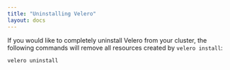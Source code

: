 ```yaml
---
title: "Uninstalling Velero"
layout: docs
---
```


If you would like to completely uninstall Velero from your cluster, the following commands will remove all resources created by `velero install`:

```bash
velero uninstall
```
